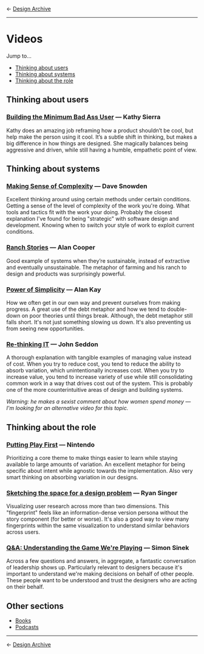 &larr; [Design Archive](https://github.com/danritz/design-archive/blob/master/README.md)

***

# Videos

Jump to...

- [Thinking about users](https://github.com/danritz/design-archive/blob/master/videos.md#thinking-about-users)
- [Thinking about systems](https://github.com/danritz/design-archive/blob/master/videos.md#thinking-about-systems)
- [Thinking about the role](https://github.com/danritz/design-archive/blob/master/videos.md#thinking-about-the-role)

## Thinking about users

### [Building the Minimum Bad Ass User](https://vimeo.com/81625882) — Kathy Sierra

Kathy does an amazing job reframing how a product shouldn’t be cool, but help make the person using it cool. It’s a subtle shift in thinking, but makes a big difference in how things are designed. She magically balances being aggressive and driven, while still having a humble, empathetic point of view.

## Thinking about systems

### [Making Sense of Complexity](https://youtu.be/y6RfqmTZejU) — Dave Snowden

Excellent thinking around using certain methods under certain conditions. Getting a sense of the level of complexity of the work you're doing. What tools and tactics fit with the work your doing. Probably the closest explanation I've found for being "strategic" with software design and development. Knowing when to switch your style of work to exploit current conditions.

### [Ranch Stories](https://vimeo.com/178863080) — Alan Cooper

Good example of systems when they’re sustainable, instead of extractive and eventually unsustainable. The metaphor of farming and his ranch to design and products was surprisingly powerful.

### [Power of Simplicity](https://youtu.be/NdSD07U5uBs) — Alan Kay

How we often get in our own way and prevent ourselves from making progress. A great use of the debt metaphor and how we tend to double-down on poor theories until things break. Although, the debt metaphor still falls short. It's not just something slowing us down. It's also preventing us from seeing new opportunities.

### [Re-thinking IT](https://vimeo.com/19122939) — John Seddon

A thorough explanation with tangible examples of managing value instead of cost. When you try to reduce cost, you tend to reduce the ability to absorb variation, which unintentionally increases cost. When you try to increase value, you tend to increase variety of use while still consolidating common work in a way that drives cost out of the system. This is probably one of the more counterintuitive areas of design and building systems.

*Warning: he makes a sexist comment about how women spend money — I'm looking for an alternative video for this topic.*


## Thinking about the role

### [Putting Play First](https://www.youtube.com/watch?v=2u6HTG8LuXQ) — Nintendo

Prioritizing a core theme to make things easier to learn while staying available to large amounts of variation. An excellent metaphor for being specific about intent while agnostic towards the implementation. Also very smart thinking on absorbing variation in our designs.

### [Sketching the space for a design problem](https://www.youtube.com/watch?v=l7KBca1eyPo) — Ryan Singer

Visualizing user research across more than two dimensions. This "fingerprint" feels like an information-dense version persona without the story component (for better or worse). It's also a good way to view many fingerprints within the same visualization to understand similar behaviors across users.

### [Q&A: Understanding the Game We're Playing](https://creativemornings.com/talks/simon-sinek-251/) — Simon Sinek

Across a few questions and answers, in aggregate, a fantastic conversation of leadership shows up. Particularly relevant to designers because it's important to understand we're making decisions on behalf of other people. These people want to be understood and trust the designers who are acting on their behalf.

## Other sections

* [Books](https://github.com/danritz/design-archive/blob/master/books.md)
* [Podcasts](https://github.com/danritz/design-archive/blob/master/podcasts.md)

***

&larr; [Design Archive](https://github.com/danritz/design-archive/blob/master/README.md)
